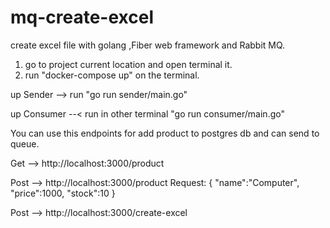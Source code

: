 # mq-create-excel
create excel file with golang ,Fiber web framework and Rabbit MQ. 

1. go to project current location and open terminal it.
2. run "docker-compose up" on the terminal.

up Sender --> run  "go run sender/main.go"

up Consumer --< run in other terminal  "go run consumer/main.go"

You can use this endpoints for add product to postgres db and can send to queue.

Get -->  http://localhost:3000/product

Post --> http://localhost:3000/product
  Request:
        {
          "name":"Computer",
          "price":1000,
          "stock":10
        }
        
Post --> http://localhost:3000/create-excel


